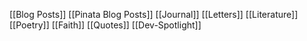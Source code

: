 [[Blog Posts]]
[[Pinata Blog Posts]]
[[Journal]]
[[Letters]]
[[Literature]]
[[Poetry]]
[[Faith]]
[[Quotes]]
[[Dev-Spotlight]]